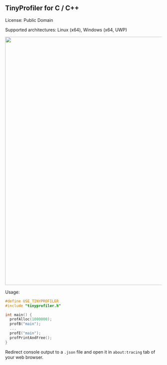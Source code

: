 TinyProfiler for C / C++
------------------------

License: Public Domain

Supported architectures: Linux (x64), Windows (x64, UWP)

<img width="800px" src="https://i.imgur.com/8LUIWL0.jpg" />

Usage:

```C
#define USE_TINYPROFILER
#include "tinyprofiler.h"

int main() {
  profAlloc(1000000);
  profB("main");
  ...
  profE("main");
  profPrintAndFree();
}
```

Redirect console output to a `.json` file and open it in `about:tracing` tab of your web browser.
